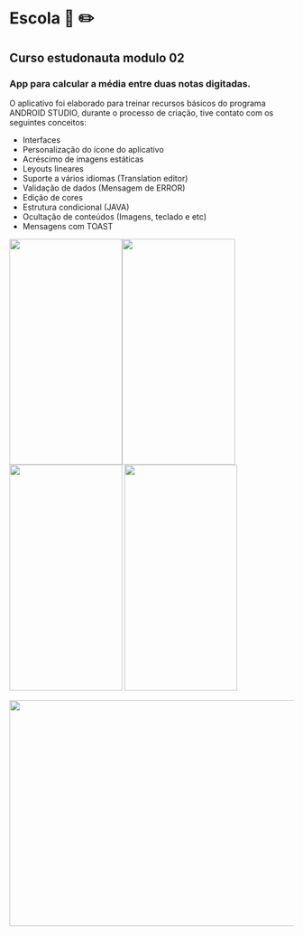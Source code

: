 # Escola :blue_book: :pencil2:
## Curso estudonauta modulo 02
### App para calcular a média entre duas notas digitadas.

O aplicativo foi elaborado para treinar recursos básicos do programa ANDROID STUDIO, durante o processo de criação, tive contato com os seguintes conceitos:
- Interfaces
- Personalização do ícone do aplicativo
- Acréscimo de imagens estáticas  
- Leyouts lineares 
- Suporte a vários idiomas (Translation editor)
- Validação de dados (Mensagem de ERROR)
- Edição de cores
- Estrutura condicional (JAVA)
- Ocultação de conteúdos (Imagens, teclado e etc)
- Mensagens com TOAST


<img src="https://user-images.githubusercontent.com/114509744/208580850-e2f8aabb-ab9c-4153-9a6a-91504ff75389.png" width="200" height="400" /><img src="https://user-images.githubusercontent.com/114509744/208580923-75fccac6-f264-4464-a1fb-bde61be3800c.png" width="200" height="400" /><img src="https://user-images.githubusercontent.com/114509744/208580937-4690ef92-582f-4283-abff-e5c649ddaad0.png" width="200" height="400" />
<img src="https://user-images.githubusercontent.com/114509744/208580942-64e7c9b8-a880-44fb-b5ba-bb6968a37953.png" width="200" height="400" />


<img src="https://user-images.githubusercontent.com/114509744/208580944-3ffab277-a21f-49c6-8f9f-8b4ce1ff7fa8.png" width="650" height="400" />
